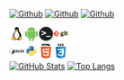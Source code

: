 <!--
**Sohil876/Sohil876** is a ✨ _special_ ✨ repository because its `README.md` (this file) appears on your GitHub profile.
Here are some ideas to get you started:
-->

[![Github](https://img.shields.io/badge/-Github-181717?style=for-the-badge&logo=Github&logoColor=white)](https://github.com/Sohil876)  [![Github](https://img.shields.io/badge/-Gitlab-181717?style=for-the-badge&logo=Gitlab&logoColor=white)](https://gitlab.com/Sohil876)  [![Github](https://img.shields.io/badge/-Telegram-0077B5?style=for-the-badge&logo=Telegram&logoColor=white)](https://t.me/Sohil876) <br>

<img align="left" alt="Linux" width="26px" src="https://raw.githubusercontent.com/github/explore/80688e429a7d4ef2fca1e82350fe8e3517d3494d/topics/linux/linux.png" />  <img align="left" alt="Android" width="26px" src="https://raw.githubusercontent.com/github/explore/80688e429a7d4ef2fca1e82350fe8e3517d3494d/topics/android/android.png" />  <img align="left" alt="Terminal" width="26px" src="https://raw.githubusercontent.com/github/explore/80688e429a7d4ef2fca1e82350fe8e3517d3494d/topics/terminal/terminal.png" />  <img align="left" alt="Git" width="26px" src="https://raw.githubusercontent.com/github/explore/80688e429a7d4ef2fca1e82350fe8e3517d3494d/topics/git/git.png" /> <br>

<img align="left" alt="Bash" width="26px" src="https://raw.githubusercontent.com/github/explore/80688e429a7d4ef2fca1e82350fe8e3517d3494d/topics/bash/bash.png" />  <img align="left" alt="Python" width="26px" src="https://raw.githubusercontent.com/github/explore/80688e429a7d4ef2fca1e82350fe8e3517d3494d/topics/python/python.png" />  <img align="left" alt="HTML5" width="26px" src="https://raw.githubusercontent.com/github/explore/80688e429a7d4ef2fca1e82350fe8e3517d3494d/topics/html/html.png" />  <img align="left" alt="CSS3" width="26px" src="https://raw.githubusercontent.com/github/explore/80688e429a7d4ef2fca1e82350fe8e3517d3494d/topics/css/css.png" /> <br>

[![GitHub Stats](https://github-readme-stats.vercel.app/api?username=Sohil876&show_icons=true&hide_border=true&count_private=true&hide_rank=true)](https://github.com/anuraghazra/github-readme-stats) [![Top Langs](https://github-readme-stats.vercel.app/api/top-langs/?username=Sohil876&show_icons=true&hide_border=true&langs_count=8&layout=compact&hide=m4,javascript)](https://github.com/anuraghazra/github-readme-stats)


